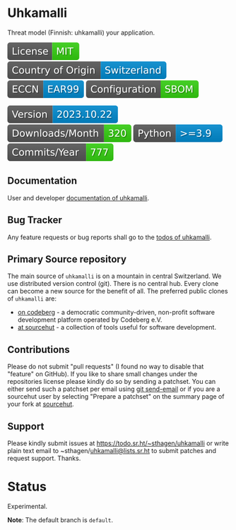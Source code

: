 # Uhkamalli

Threat model (Finnish: uhkamalli) your application.

[![License](docs/badges/license-spdx-mit.svg)](https://git.sr.ht/~sthagen/uhkamalli/tree/default/item/LICENSE)
[![Country of Origin](docs/badges/country-of-origin-name-switzerland-neutral.svg)](https://git.sr.ht/~sthagen/uhkamalli/tree/default/item/COUNTRY-OF-ORIGIN)
[![Export Classification Control Number (ECCN)](docs/badges/export-control-classification-number_eccn-ear99-neutral.svg)](https://git.sr.ht/~sthagen/uhkamalli/tree/default/item/EXPORT-CONTROL-CLASSIFICATION-NUMBER)
[![Configuration](docs/badges/configuration-sbom.svg)](https://git.sr.ht/~sthagen/uhkamalli/tree/default/item/docs/third-party/README.md)

[![Version](docs/badges/latest-release.svg)](https://pypi.python.org/pypi/uhkamalli/)
[![Downloads](docs/badges/downloads-per-month.svg)](https://pepy.tech/project/uhkamalli)
[![Python](docs/badges/python-versions.svg)](https://pypi.python.org/pypi/uhkamalli/)
[![Maintenance Status](docs/badges/commits-per-year.svg)](https://git.sr.ht/~sthagen/uhkamalli/log)

## Documentation

User and developer [documentation of uhkamalli](https://codes.dilettant.life/docs/uhkamalli).

## Bug Tracker

Any feature requests or bug reports shall go to the [todos of uhkamalli](https://todo.sr.ht/~sthagen/uhkamalli).

## Primary Source repository

The main source of `uhkamalli` is on a mountain in central Switzerland.
We use distributed version control (git).
There is no central hub.
Every clone can become a new source for the benefit of all.
The preferred public clones of `uhkamalli` are:

* [on codeberg](https://codeberg.org/sthagen/uhkamalli) - a democratic community-driven, non-profit software development platform operated by Codeberg e.V.
* [at sourcehut](https://git.sr.ht/~sthagen/uhkamalli) - a collection of tools useful for software development.

## Contributions

Please do not submit "pull requests" (I found no way to disable that "feature" on GitHub).
If you like to share small changes under the repositories license please kindly do so by sending a patchset.
You can either send such a patchset per email using [git send-email](https://git-send-email.io) or 
if you are a sourcehut user by selecting "Prepare a patchset" on the summary page of your fork at [sourcehut](https://git.sr.ht/).

## Support

Please kindly submit issues at https://todo.sr.ht/~sthagen/uhkamalli or write plain text email to ~sthagen/uhkamalli@lists.sr.ht to submit patches and request support. Thanks.

# Status

Experimental.

**Note**: The default branch is `default`. 
